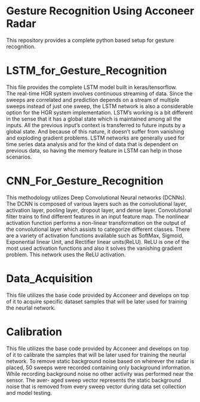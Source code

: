 # Gesture Recognition Using Acconeer Radar
This repository provides a complete python based setup for gesture recognition. 

# LSTM_for_Gesture_Recognition
This file provides the complete LSTM model built in keras/tensorflow.  
The real-time HGR system involves continuous streaming of data. Since the sweeps are correlated and prediction depends on a stream of multiple sweeps instead of just one sweep, the LSTM network is also a considerable option for the HGR system implementation.
LSTM’s working is a bit different in the sense that it has a global state which is maintained among all the inputs. All the previous input’s context is transferred to future inputs by a global state. And because of this nature, it doesn’t suffer from vanishing and exploding gradient problems. LSTM networks are generally used for time series data analysis and for the kind of data that is dependent on previous data, so having the memory feature in LSTM can help in those scenarios.

# CNN_For_Gesture_Recognition
This methodology utilizes Deep Convolutional Neural networks (DCNNs). The DCNN is composed of various layers such as the convolutional layer, activation layer, pooling layer, dropout layer, and dense layer. Convolutional filter trains to find different features in an input feature map. The nonlinear activation function performs a non-linear transformation on the output of the convolutional layer which assists to categorize different classes. There are a variety of activation functions available such as SoftMax, Sigmoid, Exponential linear Unit, and Rectifier linear units(ReLU). ReLU is one of the most used activation functions and also it solves the vanishing gradient problem. This network uses the ReLU activation.

# Data_Acquisition
This file utilizes the base code provided by Acconeer and develops on top of it to acquire specific dataset samples that will be later used for training the neurlal network.

# Calibration
This file utilizes the base code provided by Acconeer and develops on top of it to calibrate the samples that will be later used for training the neurlal network. To remove static background noise based on wherever
the radar is placed, 50 sweeps were recorded containing only background information. While recording background noise no other activity was performed near the sensor. The aver- aged sweep vector represents the static background noise that is removed from every sweep vector during data set collection and model testing.